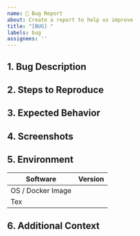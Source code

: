 ```yaml
---
name: 🐛 Bug Report
about: Create a report to help us improve
title: "[BUG] "
labels: bug
assignees: ''
---
```


## 1. Bug Description

<!-- 
A clear and concise description of what the bug is. 
-->

## 2. Steps to Reproduce

<!-- 
Steps to reproduce the behavior; For example:

1. Clone the repository, switch to commit abcde11
2. Compile with command `...`
3. Run with command `....`
4. See error
-->

## 3. Expected Behavior

<!-- A clear and concise description of what you expected to happen. -->

## 4. Screenshots

<!-- If applicable, add screenshots to help explain your problem. -->

## 5. Environment

<!--
For example:

| Software             | Version        |
| -------------------- | -------------- |
| OS / Docker Image    | Windows 11     |
| Tex                  | TexLive 2024   |
-->

| Software             | Version        |
| -------------------- | -------------- |
| OS / Docker Image    |                |
| Tex                  |                |

## 6. Additional Context

<!-- Add any other context about the problem here. -->
